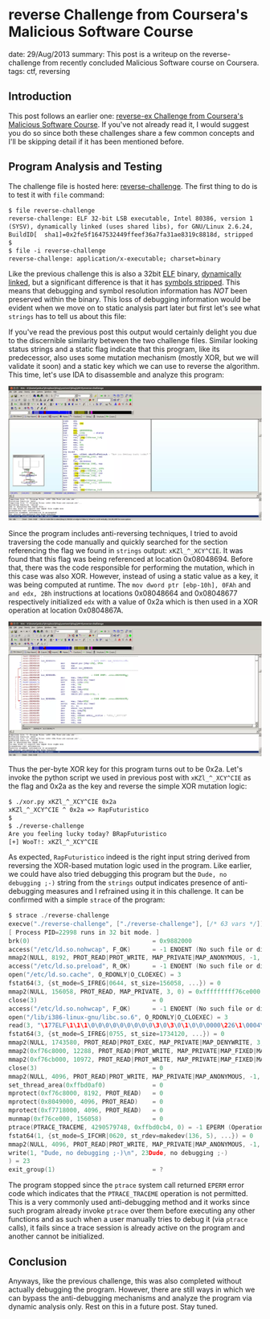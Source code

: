 reverse Challenge from Coursera's Malicious Software Course
===========================================================
date: 29/Aug/2013
summary: This post is a writeup on the reverse-challenge from recently concluded Malicious Software course on Coursera.
tags: ctf, reversing

## Introduction

This post follows an earlier one: [reverse-ex Challenge from Coursera's Malicious Software Course](https://7h3ram.github.io/posts/20130824_malsoftware-reverse-ex.html). If you've not already read it, I would suggest you do so since both these challenges share a few common concepts and I'll be skipping detail if it has been mentioned before.

## Program Analysis and Testing

The challenge file is hosted here: [reverse-challenge](/static/files/posts_malsoftware_reverse_challenge/reverse-challenge). The first thing to do is to test it with `file` command:

```
$ file reverse-challenge
reverse-challenge: ELF 32-bit LSB executable, Intel 80386, version 1 (SYSV), dynamically linked (uses shared libs), for GNU/Linux 2.6.24, BuildID[  sha1]=0x2fe5f1647532449ffeef36a7fa31ae8319c8818d, stripped
$
$ file -i reverse-challenge
reverse-challenge: application/x-executable; charset=binary
```

Like the previous challenge this is also a 32bit [ELF](http://en.wikipedia.org/wiki/Executable_and_Linkable_Format) binary, [dynamically linked](http://stackoverflow.com/questions/1993390/static-linking-vs-dynamic-linking), but a significant difference is that it has [symbols stripped](http://unix.stackexchange.com/questions/2969/what-are-stripped-and-not-stripped-executables-in-unix). This means that debugging and symbol resolution information has *NOT* been preserved within the binary. This loss of debugging information would be evident when we move on to static analysis part later but first let's see what `strings` has to tell us about this file:

If you've read the previous post this output would certainly delight you due to the discernible similarity between the two challenge files. Similar looking status strings and a static flag indicate that this program, like its predecessor, also uses some mutation mechanism (mostly XOR, but we will validate it soon) and a static key which we can use to reverse the algorithm. This time, let's use IDA to disassemble and analyze this program:

![image](/static/files/posts_malsoftware_reverse_challenge/ida-start.png.webp)

Since the program includes anti-reversing techniques, I tried to avoid traversing the code manually and quickly searched for the section referencing the flag we found in `strings` output: `xKZl_^_XCY^CIE`. It was found that this flag was being referenced at location 0x08048694. Before that, there was the code responsible for performing the mutation, which in this case was also XOR. However, instead of using a static value as a key, it was being computed at runtime. The `mov dword ptr [ebp-10h], 0FAh` and `and edx, 2Bh` instructions at locations 0x08048664 and 0x08048677 respectively initialized `edx` with a value of 0x2a which is then used in a XOR operation at location 0x0804867A.

![image](/static/files/posts_malsoftware_reverse_challenge/ida-checkkey.png.webp)

Thus the per-byte XOR key for this program turns out to be 0x2a. Let's invoke the python script we used in previous post with `xKZl_^_XCY^CIE` as the flag and 0x2a as the key and reverse the simple XOR mutation logic:

```
$ ./xor.py xKZl_^_XCY^CIE 0x2a
xKZl_^_XCY^CIE ^ 0x2a => RapFuturistico
$
$ ./reverse-challenge
Are you feeling lucky today? BRapFuturistico
[+] WooT!: xKZl_^_XCY^CIE
```

As expected, `RapFuturistico` indeed is the right input string derived from reversing the XOR-based mutation logic used in the program. Like earlier, we could have also tried debugging this program but the `Dude, no debugging ;-)` string from the `strings` output indicates presence of anti-debugging measures and I refrained using it in this challenge. It can be confirmed with a simple `strace` of the program:

```c
$ strace ./reverse-challenge
execve("./reverse-challenge", ["./reverse-challenge"], [/* 63 vars */]) = 0
[ Process PID=22998 runs in 32 bit mode. ]
brk(0)                                  = 0x9882000
access("/etc/ld.so.nohwcap", F_OK)      = -1 ENOENT (No such file or directory)
mmap2(NULL, 8192, PROT_READ|PROT_WRITE, MAP_PRIVATE|MAP_ANONYMOUS, -1, 0) = 0xfffffffff76f5000
access("/etc/ld.so.preload", R_OK)      = -1 ENOENT (No such file or directory)
open("/etc/ld.so.cache", O_RDONLY|O_CLOEXEC) = 3
fstat64(3, {st_mode=S_IFREG|0644, st_size=156058, ...}) = 0
mmap2(NULL, 156058, PROT_READ, MAP_PRIVATE, 3, 0) = 0xfffffffff76ce000
close(3)                                = 0
access("/etc/ld.so.nohwcap", F_OK)      = -1 ENOENT (No such file or directory)
open("/lib/i386-linux-gnu/libc.so.6", O_RDONLY|O_CLOEXEC) = 3
read(3, "\177ELF\1\1\1\0\0\0\0\0\0\0\0\0\3\0\3\0\1\0\0\0000\226\1\0004\0\0\0"..., 512) = 512
fstat64(3, {st_mode=S_IFREG|0755, st_size=1734120, ...}) = 0
mmap2(NULL, 1743580, PROT_READ|PROT_EXEC, MAP_PRIVATE|MAP_DENYWRITE, 3, 0) = 0xfffffffff7524000
mmap2(0xf76c8000, 12288, PROT_READ|PROT_WRITE, MAP_PRIVATE|MAP_FIXED|MAP_DENYWRITE, 3, 0x1a4) = 0xfffffffff76c8000
mmap2(0xf76cb000, 10972, PROT_READ|PROT_WRITE, MAP_PRIVATE|MAP_FIXED|MAP_ANONYMOUS, -1, 0) = 0xfffffffff76cb000
close(3)                                = 0
mmap2(NULL, 4096, PROT_READ|PROT_WRITE, MAP_PRIVATE|MAP_ANONYMOUS, -1, 0) = 0xfffffffff7523000
set_thread_area(0xffbd0af0)             = 0
mprotect(0xf76c8000, 8192, PROT_READ)   = 0
mprotect(0x8049000, 4096, PROT_READ)    = 0
mprotect(0xf7718000, 4096, PROT_READ)   = 0
munmap(0xf76ce000, 156058)              = 0
ptrace(PTRACE_TRACEME, 4290579748, 0xffbd0cb4, 0) = -1 EPERM (Operation not permitted)
fstat64(1, {st_mode=S_IFCHR|0620, st_rdev=makedev(136, 5), ...}) = 0
mmap2(NULL, 4096, PROT_READ|PROT_WRITE, MAP_PRIVATE|MAP_ANONYMOUS, -1, 0) = 0xfffffffff76f4000
write(1, "Dude, no debugging ;-)\n", 23Dude, no debugging ;-)
) = 23
exit_group(1)                           = ?
```

The program stopped since the `ptrace` system call returned `EPERM` error code which indicates that the `PTRACE_TRACEME` operation is not permitted. This is a very commonly used anti-debugging method and it works since such program already invoke `ptrace` over them before executing any other functions and as such when a user manually tries to debug it (via `ptrace` calls), it fails since a trace session is already active on the program and another cannot be initialized.

## Conclusion

Anyways, like the previous challenge, this was also completed without actually debugging the program. However, there are still ways in which we can bypass the anti-debugging mechanisms and analyze the program via dynamic analysis only. Rest on this in a future post. Stay tuned.
